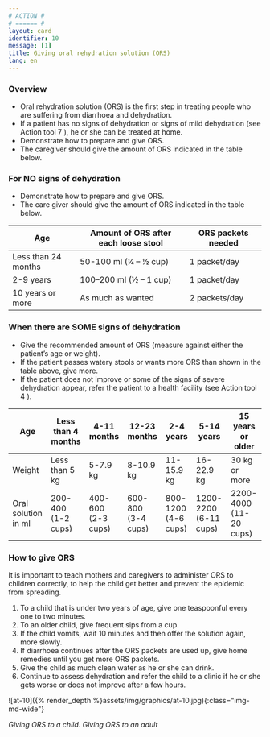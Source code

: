 ```yaml
---
# ACTION #
# ====== #
layout: card
identifier: 10
message: [1]
title: Giving oral rehydration solution (ORS)
lang: en
---
```


### Overview

- Oral rehydration solution (ORS) is the first step in treating people who are suffering from diarrhoea and dehydration.
- If a patient has no signs of dehydration or signs of mild dehydration (see Action tool 7 <a class="crosslink" href="{% render_depth %}{% render_link action|7 %}"><i class="fas fa-external-link-alt" aria-hidden="true"></i></a>), he or she can be treated at home.
- Demonstrate how to prepare and give ORS.
- The caregiver should give the amount of ORS indicated in the table below.

### For NO signs of dehydration

- Demonstrate how to prepare and give ORS.
- The care giver should give the amount of ORS indicated in the table below.


| Age |	Amount of ORS after each loose stool | ORS packets needed |
|---|---|---|
| Less than 24 months | 50-100 ml (¼ – ½ cup) | 1 packet/day |
| 2-9 years | 100–200 ml (½ – 1 cup) | 1 packet/day |
| 10 years or more | As much as wanted | 2 packets/day |


### When there are SOME signs of dehydration

- Give the recommended amount of ORS (measure against either the patient’s age or weight).
- If the patient passes watery stools or wants more ORS than shown in the table above, give more.
- If the patient does not improve or some of the signs of severe dehydration appear, refer the patient to a health facility (see Action tool 4 <a class="crosslink" href="{% render_depth %}{% render_link action|4 %}"><i class="fas fa-external-link-alt" aria-hidden="true"></i></a>).

| Age |	Less than 4 months | 4-11 months | 12-23 months | 2-4 years | 5-14 years | 15 years or older |
|---|---|---|---|---|---|---|
| Weight | Less than 5 kg | 5-7.9 kg | 8-10.9 kg | 11-15.9 kg | 16-22.9 kg | 30 kg or more |
| Oral solution in ml | 200-400 (1-2 cups) | 400-600 (2-3 cups) | 600-800 (3-4 cups)| 800-1200 (4-6 cups) | 1200-2200 (6-11 cups) | 2200-4000 (11-20 cups) |


### How to give ORS

It is important to teach mothers and caregivers to administer ORS to children correctly, to help the child get better and prevent the epidemic from spreading.
1.	To a child that is under two years of age, give one teaspoonful every one to two minutes.
2.	To an older child, give frequent sips from a cup.
3.	If the child vomits, wait 10 minutes and then offer the solution again, more slowly.
4.	If diarrhoea continues after the ORS packets are used up, give home remedies until you get more ORS packets.
5.	Give the child as much clean water as he or she can drink.
6.	Continue to assess dehydration and refer the child to a clinic if he or she gets worse or does not improve after a few hours.

![at-10]({% render_depth %}assets/img/graphics/at-10.jpg){:class="img-md-wide"}

*Giving ORS to a child. Giving ORS to an adult*
